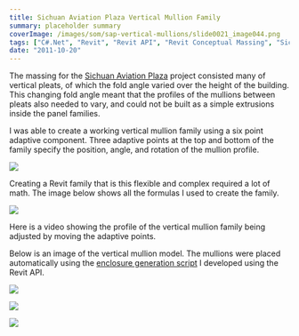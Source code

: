 ```yaml
---
title: Sichuan Aviation Plaza Vertical Mullion Family
summary: placeholder summary
coverImage: /images/som/sap-vertical-mullions/slide0021_image044.png
tags: ["C#.Net", "Revit", "Revit API", "Revit Conceptual Massing", "Sichuan Aviation Plaza"]
date: "2011-10-20"
---
```


The massing for the [Sichuan Aviation Plaza](http://www.ericanastas.com/category/portfolio/som/projects-som/aviation-plaza/) project consisted many of vertical pleats, of which the fold angle varied over the height of the building. This changing fold angle meant that the profiles of the mullions between pleats also needed to vary, and could not be built as a simple extrusions inside the panel families.

I was able to create a working vertical mullion family using a six point adaptive component. Three adaptive points at the top and bottom of the family specify the position, angle, and rotation of the mullion profile.

![](/images/som/sap-vertical-mullions/slide0021_image044.png)

Creating a Revit family that is this flexible and complex required a lot of math. The image below shows all the formulas I used to create the family.

![](/images/som/sap-vertical-mullions/slide0021_image040.png)

Here is a video showing the profile of the vertical mullion family being adjusted by moving the adaptive points.

Below is an image of the vertical mullion model. The mullions were placed automatically using the [enclosure generation script](http://www.ericanastas.com/sap-enclosure/) I developed using the Revit API.

![](/images/som/sap-vertical-mullions/slide0029_image053.png)

![](/images/som/sap-vertical-mullions/slide0019_image032.png)

![](/images/som/sap-vertical-mullions/slide0019_image034.png)

